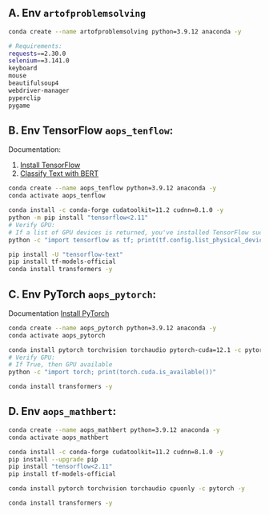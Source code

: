 ## A. Env `artofproblemsolving`

```bash
conda create --name artofproblemsolving python=3.9.12 anaconda -y
```

```bash
# Requirements:
requests==2.30.0
selenium==3.141.0
keyboard
mouse
beautifulsoup4
webdriver-manager
pyperclip
pygame
```

## B. Env TensorFlow `aops_tenflow`:

Documentation:
1. [Install TensorFlow](https://www.tensorflow.org/install/pip#windows-native_1)
2. [Classify Text with BERT](https://www.tensorflow.org/text/tutorials/classify_text_with_bert)

```bash
conda create --name aops_tenflow python=3.9.12 anaconda -y
conda activate aops_tenflow

conda install -c conda-forge cudatoolkit=11.2 cudnn=8.1.0 -y
python -m pip install "tensorflow<2.11"
# Verify GPU:
# If a list of GPU devices is returned, you've installed TensorFlow successfully.
python -c "import tensorflow as tf; print(tf.config.list_physical_devices('GPU'))"

pip install -U "tensorflow-text"
pip install tf-models-official
conda install transformers -y
```

## C. Env PyTorch `aops_pytorch`:

Documentation [Install PyTorch](https://pytorch.org/get-started/locally/)

```bash
conda create --name aops_pytorch python=3.9.12 anaconda -y
conda activate aops_pytorch

conda install pytorch torchvision torchaudio pytorch-cuda=12.1 -c pytorch -c nvidia -y
# Verify GPU:
# If True, then GPU available
python -c "import torch; print(torch.cuda.is_available())"

conda install transformers -y
```

## D. Env `aops_mathbert`:

```bash
conda create --name aops_mathbert python=3.9.12 anaconda -y
conda activate aops_mathbert

conda install -c conda-forge cudatoolkit=11.2 cudnn=8.1.0 -y
pip install --upgrade pip
pip install "tensorflow<2.11"
pip install tf-models-official

conda install pytorch torchvision torchaudio cpuonly -c pytorch -y

conda install transformers -y
```
